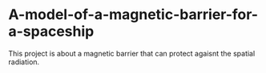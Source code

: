 # A-model-of-a-magnetic-barrier-for-a-spaceship
This project is about a magnetic barrier that can protect agaisnt the spatial radiation.
